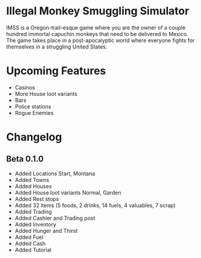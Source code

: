 # Illegal Monkey Smuggling Simulator
IMSS is a Oregon-trail-esque game where you are the owner of a couple hundred immortal capuchin monkeys that need to be delivered to Mexico. The game takes place in a post-apocalyptic world where everyone fights for themselves in a struggling United States.

# Upcoming Features
 - Casinos
 - More House loot variants
 - Bars
 - Police stations
 - Rogue Enemies
   
# Changelog

Beta 0.1.0
 -
  - Added Locations Start, Montana
  - Added Towns
  - Added Houses
  - Added House loot variants Normal, Garden
  - Added Rest stops
  - Added 32 items (5 foods, 2 drinks, 14 fuels, 4 valuables, 7 scrap)
  - Added Trading
  - Added Cashier and Trading post
  - Added Inventory
  - Added Hunger and Thirst
  - Added Fuel
  - Added Cash
  - Added Tutorial
